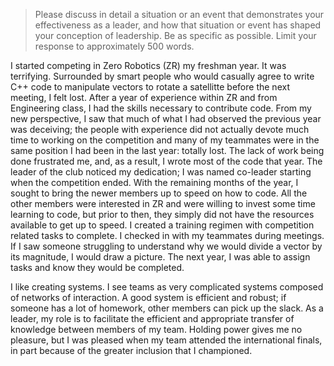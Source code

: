 > Please discuss in detail a situation or an event that demonstrates your effectiveness as a leader, and how that situation or event has shaped your conception of leadership.
  Be as specific as possible. Limit your response to approximately 500 words. 

I started competing in Zero Robotics (ZR) my freshman year. It was terrifying. Surrounded by smart
people who would casually agree to write C++ code to manipulate vectors to rotate a satellitte
before the next meeting, I felt lost.
After a year of experience within ZR and from Engineering class, I had the skills necessary to
contribute code. From my new perspective, I saw that much of what I had observed the previous year was deceiving;
the people with experience did not actually devote much time to working on the competition 
and many of my teammates were in the same position I had been in the last year: totally lost.
The lack of work being done frustrated me, and, as a result, I wrote most of the code that year.
The leader of the club noticed my dedication; I was named co-leader starting when the competition
ended. With the remaining months of the year, I sought to bring the newer members up to speed
on how to code. All the other members were interested in ZR and were willing to invest some time
learning to code, but prior to then, they simply did not have the resources available to get up
to speed. I created a training regimen with competition related tasks to complete. I
checked in with my teammates during meetings. If I saw someone struggling to understand why we
would divide a vector by its magnitude, I would draw a picture. The next year, I was able to assign
tasks and know they would be completed.

I like creating systems. I see teams as very complicated systems composed of networks of
interaction. A good system is efficient and robust; if someone has a lot of homework, other
members can pick up the slack. As a leader, my role is to facilitate the efficient and appropriate
transfer of knowledge between members of my team. Holding power gives me no pleasure, but I was
pleased when my team attended the international finals, in part because of the greater inclusion
that I championed.
